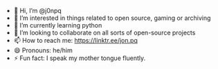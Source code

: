- 👋 Hi, I’m @j0npq
- 👀 I’m interested in things related to open source, gaming or archiving
- 🌱 I’m currently learning python
- 💞️ I’m looking to collaborate on all sorts of open-source projects
- 📫 How to reach me: https://linktr.ee/jon.pq
- 😄 Pronouns: he/him
- ⚡ Fun fact: I speak my mother tongue fluently.

<!---
j0npq/j0npq is a ✨ special ✨ repository because its `README.md` (this file) appears on your GitHub profile.
You can click the Preview link to take a look at your changes.
--->

